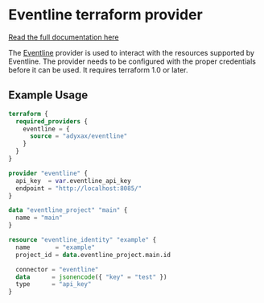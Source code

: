 # Eventline terraform provider

[Read the full documentation here](https://registry.terraform.io/providers/adyxax/eventline/latest/docs)

The [Eventline](https://www.exograd.com/products/eventline/) provider is used to interact with the resources supported by Eventline. The provider needs to be configured with the proper credentials before it can be used. It requires terraform 1.0 or later.

## Example Usage

```terraform
terraform {
  required_providers {
    eventline = {
      source = "adyxax/eventline"
    }
  }
}

provider "eventline" {
  api_key  = var.eventline_api_key
  endpoint = "http://localhost:8085/"
}

data "eventline_project" "main" {
  name = "main"
}

resource "eventline_identity" "example" {
  name       = "example"
  project_id = data.eventline_project.main.id

  connector = "eventline"
  data      = jsonencode({ "key" = "test" })
  type      = "api_key"
}
```
